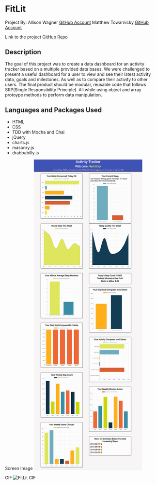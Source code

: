# FitLit 

Project By:
Allison Wagner [GitHub Account](https://github.com/allisonjw)
Matthew Towarnicky [GitHub Account](https://github.com/MattTuring)

Link to the project [GitHub Repo](https://github.com/MattTuring/fitlit/blob/master/README.md)

## Description

The goal of this project was to create a data dashboard for an activity tracker based on a multiple provided data bases. We were challenged to present a useful dashboard for a user to view and see their latest activity data, goals and milestones. As well as to compare their activity to other users. The final product should be modular, reusable code that follows SRP(Single Responsibility Principle). All while using object and array protoype methods to perform data manipulation.

## Languages and Packages Used

- HTML
- CSS
- TDD with Mocha and Chai
- jQuery
- charts.js
- masonry.js
- drabbabilly.js

Screen Image
![FitLit Site Screen](https://github.com/MattTuring/fitlit/blob/master/img/_Users_allisonwagner_projects_FitLit_src_index.html%20(1).png)

GIF
![FitLit GIF](https://github.com/MattTuring/fitlit/blob/master/img/fit_lit.gif)
